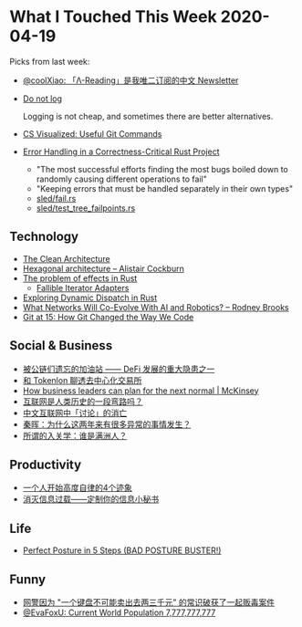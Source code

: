 # What I Touched This Week 2020-04-19

Picks from last week:

<!--more-->

* [@coolXiao: 「Λ-Reading」是我唯二订阅的中文 Newsletter](https://twitter.com/coolXiao/status/1249490482884784129)
* [Do not log](https://sobolevn.me/2020/03/do-not-log)
   
    Logging is not cheap, and sometimes there are better alternatives.

* [CS Visualized: Useful Git Commands](https://dev.to/lydiahallie/cs-visualized-useful-git-commands-37p1)
* [Error Handling in a Correctness-Critical Rust Project](http://sled.rs/errors)

    * "The most successful efforts finding the most bugs boiled down to randomly causing different operations to fail"
    * "Keeping errors that must be handled separately in their own types"
    * [sled/fail.rs](https://github.com/spacejam/sled/blob/05de9a415c8794a775817fc1e1fd123e8ad20d84/src/fail.rs)
    * [sled/test\_tree\_failpoints.rs](https://github.com/spacejam/sled/blob/05de9a415c8794a775817fc1e1fd123e8ad20d84/tests/test_tree_failpoints.rs)

## Technology

* [The Clean Architecture](https://blog.cleancoder.com/uncle-bob/2012/08/13/the-clean-architecture.html)
* [Hexagonal architecture – Alistair Cockburn](https://alistair.cockburn.us/hexagonal-architecture/)
* [The problem of effects in Rust](https://boats.gitlab.io/blog/post/the-problem-of-effects/)
    * [Fallible Iterator Adapters](https://blog.yoshuawuyts.com/fallible-iterator-adapters/)
* [Exploring Dynamic Dispatch in Rust](https://alschwalm.com/blog/static/2017/03/07/exploring-dynamic-dispatch-in-rust/)
* [What Networks Will Co-Evolve With AI and Robotics? – Rodney Brooks](https://rodneybrooks.com/what-networks-will-co-evolve-with-ai-and-robotics/)
* [Git at 15: How Git Changed the Way We Code](https://thenewstack.io/git-at-15-how-git-changed-the-way-we-code/)

## Social & Business

* [被公链们遗忘的加油站 —— DeFi 发展的重大隐患之一](https://mp.weixin.qq.com/s/-R4P8eKwYIdvcj0eSXKi2A)
* [和 Tokenlon 聊透去中心化交易所](http://mp.weixin.qq.com/s?__biz=MzAxMTg2MzAwMg==&mid=2247484088&idx=1&sn=4b73f55552d3178028cb084624b66f99&chksm=9bbbd40daccc5d1bf3abf9966e668cd24589b2dc72988efbf5f6f4ec4eed7a2adb76874cc87d&mpshare=1&scene=1&srcid=&sharer_sharetime=1586774056824&sharer_shareid=e7bb68422a42795eb26b0930876fa613)
* [How business leaders can plan for the next normal | McKinsey](https://www.mckinsey.com/featured-insights/leadership/the-future-is-not-what-it-used-to-be-thoughts-on-the-shape-of-the-next-normal?cid=other-eml-alt-mip-mck&hlkid=30a39a0bbca34a4a8903a39c3b6202bb&hctky=11942895&hdpid=933fd4ac-98de-43bb-b49d-e4c223bc4e4d)
* [互联网是人类历史的一段弯路吗？](https://mp.weixin.qq.com/s/V5Dk4gpzpdb-zsfurp9ZiA)
* [中文互联网中「讨论」的消亡](https://sspai.com/post/60002)
* [秦晖：为什么这两年来有很多异常的事情发生？](https://mp.weixin.qq.com/s/lscEjwGYX6wRUQOpK9M5kQ)
* [所谓的入关学：谁是满洲人？](http://mp.weixin.qq.com/s?__biz=MzA4OTQ2NzI1Nw==&mid=2650413148&idx=1&sn=e1852b200019943b27086b332a4e97a7&chksm=8814c84abf63415c83217fae739f3b8a8d47b53b64a30590e3129e42e37e7a84f1f888221427&mpshare=1&scene=1&srcid=&sharer_sharetime=1586676918038&sharer_shareid=e7bb68422a42795eb26b0930876fa613)

## Productivity

* [一个人开始高度自律的4个迹象](https://mp.weixin.qq.com/s/2NGeszgn8P1sQ2afqBlrOQ)
* [消灭信息过载——定制你的信息小秘书](https://mp.weixin.qq.com/s/5oWeXEGjIscbXTsHWDnLGw)

## Life

* [Perfect Posture in 5 Steps (BAD POSTURE BUSTER!)](https://www.youtube.com/watch?v=TQqgf8kB6R8)

## Funny

* [网警因为 "一个键盘不可能卖出去两三千元" 的常识破获了一起贩毒案件](https://twitter.com/doitian/status/1251491769142767621)
* [@EvaFoxU: Current World Population 7,777,777,777](https://twitter.com/EvaFoxU/status/1250167064993640454)
